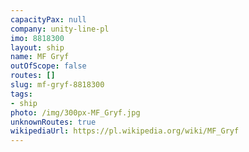 ```yaml
---
capacityPax: null
company: unity-line-pl
imo: 8818300
layout: ship
name: MF Gryf
outOfScope: false
routes: []
slug: mf-gryf-8818300
tags:
- ship
photo: /img/300px-MF_Gryf.jpg
unknownRoutes: true
wikipediaUrl: https://pl.wikipedia.org/wiki/MF_Gryf
---
```

